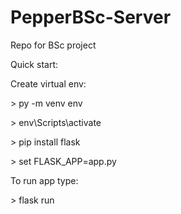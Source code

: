 # PepperBSc-Server
Repo for BSc project 


Quick start:

Create virtual env:

\> py -m venv env
 
\> env\Scripts\activate
 
\> pip install flask
 
\> set FLASK_APP=app.py


To run app type:

\> flask run
